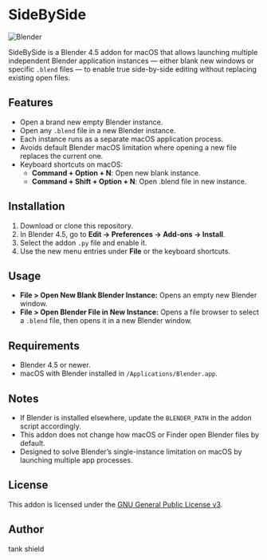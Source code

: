 # SideBySide

![Blender](https://upload.wikimedia.org/wikipedia/commons/thumb/0/0c/Blender_logo_no_text.svg/1024px-Blender_logo_no_text.svg.png)

SideBySide is a Blender 4.5 addon for macOS that allows launching multiple independent Blender application instances — either blank new windows or specific `.blend` files — to enable true side-by-side editing without replacing existing open files.

## Features

- Open a brand new empty Blender instance.
- Open any `.blend` file in a new Blender instance.
- Each instance runs as a separate macOS application process.
- Avoids default Blender macOS limitation where opening a new file replaces the current one.
- Keyboard shortcuts on macOS:
  - **Command + Option + N**: Open new blank instance.
  - **Command + Shift + Option + N**: Open .blend file in new instance.

## Installation

1. Download or clone this repository.
2. In Blender 4.5, go to **Edit → Preferences → Add-ons → Install**.
3. Select the addon `.py` file and enable it.
4. Use the new menu entries under **File** or the keyboard shortcuts.

## Usage

- **File > Open New Blank Blender Instance:** Opens an empty new Blender window.
- **File > Open Blender File in New Instance:** Opens a file browser to select a `.blend` file, then opens it in a new Blender window.

## Requirements

- Blender 4.5 or newer.
- macOS with Blender installed in `/Applications/Blender.app`.

## Notes

- If Blender is installed elsewhere, update the `BLENDER_PATH` in the addon script accordingly.
- This addon does not change how macOS or Finder open Blender files by default.
- Designed to solve Blender’s single-instance limitation on macOS by launching multiple app processes.

## License

This addon is licensed under the [GNU General Public License v3](LICENSE).

## Author

tank shield
